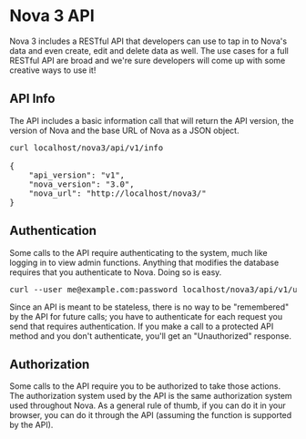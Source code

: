 # Nova 3 API

Nova 3 includes a RESTful API that developers can use to tap in to Nova's data and even create, edit and delete data as well. The use cases for a full RESTful API are broad and we're sure developers will come up with some creative ways to use it!

## API Info

The API includes a basic information call that will return the API version, the version of Nova and the base URL of Nova as a JSON object.

<pre>curl localhost/nova3/api/v1/info

{
	"api_version": "v1",
	"nova_version": "3.0",
	"nova_url": "http://localhost/nova3/"
}</pre>

## Authentication

Some calls to the API require authenticating to the system, much like logging in to view admin functions. Anything that modifies the database requires that you authenticate to Nova. Doing so is easy.

<pre>curl --user me@example.com:password localhost/nova3/api/v1/user</pre>

Since an API is meant to be stateless, there is no way to be "remembered" by the API for future calls; you have to authenticate for each request you send that requires authentication. If you make a call to a protected API method and you don't authenticate, you'll get an "Unauthorized" response.

## Authorization

Some calls to the API require you to be authorized to take those actions. The authorization system used by the API is the same authorization system used throughout Nova. As a general rule of thumb, if you can do it in your browser, you can do it through the API (assuming the function is supported by the API).